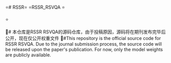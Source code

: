 ⭐# RSSR⭐
⭐RSSR_RSVQA ⭐






⭐

🔨# 本仓库是RSSR RSVQA的源码仓库，由于投稿原因，源码将在期刊发布完毕后公开，现在仅公开权重文件
🔨#This repository is the official source code for RSSR RSVQA. Due to the journal submission process, the source code will be released upon the paper's publication. For now, only the model weights are publicly available.
